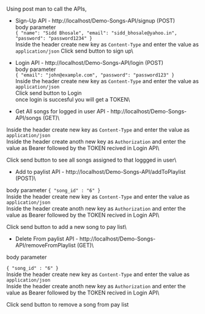Using post man to call the APIs,

- Sign-Up API -  http://localhost/Demo-Songs-API/signup (POST)\
body parameter\
`{
    "name": "Sidd Bhosale",
    "email": "sidd_bhosale@yahoo.in",
    "password": "password1234"
}`
\
Inside the header create new key as `Content-Type` and enter the value as `application/json`
Click send button to sign up\

- Login API - http://localhost/Demo-Songs-API/login (POST)\
body parameter\
`{
    "email": "john@example.com",
    "password": "password123"
}`
\
Inside the header create new key as `Content-Type` and enter the value as `application/json`\
Click send button to Login\
once login is succesful you will get a TOKEN\

- Get All songs for logged in user API - http://localhost/Demo-Songs-API/songs (GET)\

Inside the header create new key as `Content-Type` and enter the value as `application/json`\
Inside the header create anoth new key as `Authorization` and enter the value as Bearer followed by the TOKEN recived in Login API\


Click send button to see all songs assigned to that loggged in user\

- Add to paylist API - http://localhost/Demo-Songs-API/addToPlaylist (POST)\

body parameter
`{
    "song_id" : "6"
}`
\
Inside the header create new key as `Content-Type` and enter the value as `application/json`\
Inside the header create anoth new key as `Authorization` and enter the value as Bearer followed by the TOKEN recived in Login API\

Click send button to add a new song to pay list\

- Delete From paylist API - http://localhost/Demo-Songs-API/removeFromPlaylist (GET)\

body parameter

`{
    "song_id" : "6"
}`
\
Inside the header create new key as `Content-Type` and enter the value as `application/json`\
Inside the header create anoth new key as `Authorization` and enter the value as Bearer followed by the TOKEN recived in Login API\

Click send button to remove a song from pay list